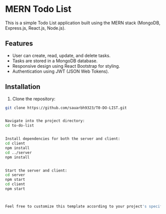 # MERN Todo List

This is a simple Todo List application built using the MERN stack (MongoDB, Express.js, React.js, Node.js).

## Features

- User can create, read, update, and delete tasks.
- Tasks are stored in a MongoDB database.
- Responsive design using React Bootstrap for styling.
- Authentication using JWT (JSON Web Tokens).

## Installation

1. Clone the repository:

```bash
git clone https://github.com/sauarbh9323/T0-DO-LIST.git


Navigate into the project directory:
cd to-do-list


Install dependencies for both the server and client:
cd client
npm install
cd ../server
npm install


Start the server and client:
cd server
npm start
cd client
npm start



Feel free to customize this template according to your project's specific features and requirements.


